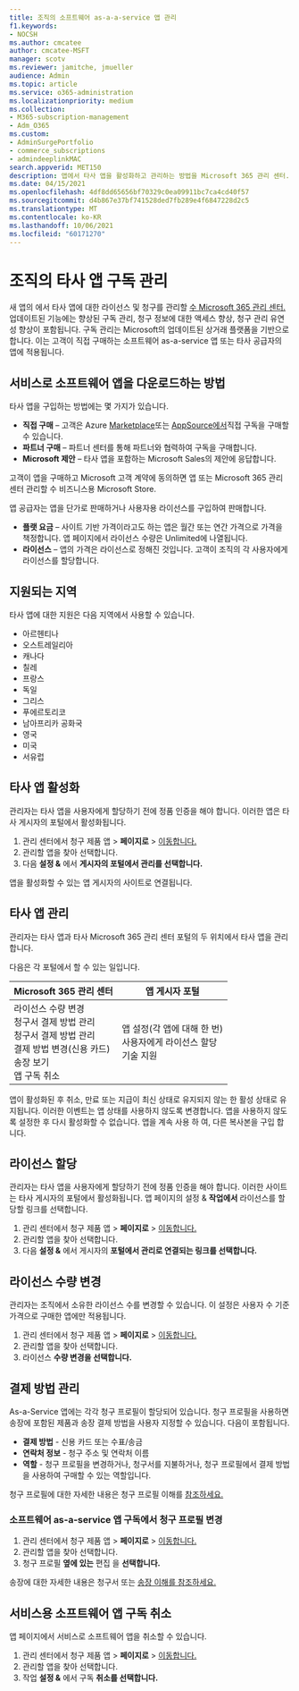 ```yaml
---
title: 조직의 소프트웨어 as-a-a-service 앱 관리
f1.keywords:
- NOCSH
ms.author: cmcatee
author: cmcatee-MSFT
manager: scotv
ms.reviewer: jamitche, jmueller
audience: Admin
ms.topic: article
ms.service: o365-administration
ms.localizationpriority: medium
ms.collection:
- M365-subscription-management
- Adm_O365
ms.custom:
- AdminSurgePortfolio
- commerce_subscriptions
- admindeeplinkMAC
search.appverid: MET150
description: 앱에서 타사 앱을 활성화하고 관리하는 방법을 Microsoft 365 관리 센터.
ms.date: 04/15/2021
ms.openlocfilehash: 4df8dd65656bf70329c0ea09911bc7ca4cd40f57
ms.sourcegitcommit: d4b867e37bf741528ded7fb289e4f6847228d2c5
ms.translationtype: MT
ms.contentlocale: ko-KR
ms.lasthandoff: 10/06/2021
ms.locfileid: "60171270"
---
```

# <a name="manage-third-party-app-subscriptions-for-your-organization"></a>조직의 타사 앱 구독 관리

새 앱의 에서 타사 앱에 대한 라이선스 및 청구를 관리할 <a href="https://go.microsoft.com/fwlink/p/?linkid=2024339" target="_blank">수 Microsoft 365 관리 센터.</a> 업데이트된 기능에는 향상된 구독 관리, 청구 정보에 대한 액세스 향상, 청구 관리 유연성 향상이 포함됩니다. 구독 관리는 Microsoft의 업데이트된 상거래 플랫폼을 기반으로 합니다. 이는 고객이 직접 구매하는 소프트웨어 as-a-service 앱 또는 타사 공급자의 앱에 적용됩니다.

## <a name="how-to-get-software-as-a-service-apps"></a>서비스로 소프트웨어 앱을 다운로드하는 방법

타사 앱을 구입하는 방법에는 몇 가지가 있습니다.

- **직접 구매** – 고객은 Azure [Marketplace](https://azuremarketplace.microsoft.com/marketplace/)또는 [AppSource에서](https://appsource.microsoft.com/)직접 구독을 구매할 수 있습니다.
- **파트너 구매** – 파트너 센터를 통해 파트너와 협력하여 구독을 구매합니다.
- **Microsoft 제안** – 타사 앱을 포함하는 Microsoft Sales의 제안에 응답합니다.

고객이 앱을 구매하고 Microsoft 고객 계약에 동의하면 앱 또는 Microsoft 365 관리 센터 관리할 수 비즈니스용 Microsoft Store.

앱 공급자는 앱을 단가로 판매하거나 사용자용 라이선스를 구입하여 판매합니다.

- **플랫 요금** – 사이트 기반 가격이라고도 하는 앱은 월간 또는 연간 가격으로 가격을 책정합니다. 앱 페이지에서 라이선스 수량은 Unlimited에 나열됩니다.
- **라이선스** – 앱의 가격은 라이선스로 정해진 것입니다. 고객이 조직의 각 사용자에게 라이선스를 할당합니다.

## <a name="supported-regions"></a>지원되는 지역

타사 앱에 대한 지원은 다음 지역에서 사용할 수 있습니다.

- 아르헨티나
- 오스트레일리아
- 캐나다
- 칠레
- 프랑스
- 독일
- 그리스
- 푸에르토리코
- 남아프리카 공화국
- 영국
- 미국
- 서유럽

## <a name="activate-third-party-apps"></a>타사 앱 활성화

관리자는 타사 앱을 사용자에게 할당하기 전에 정품 인증을 해야 합니다. 이러한 앱은 타사 게시자의 포털에서 활성화됩니다.

1. 관리 센터에서 청구 제품 앱  >  **페이지로**  >  <a href="https://go.microsoft.com/fwlink/p/?linkid=2125823" target="_blank">이동합니다.</a>
2. 관리할 앱을 찾아 선택합니다.
3. 다음 **설정 &** 에서 **게시자의 포털에서 관리를 선택합니다.**

앱을 활성화할 수 있는 앱 게시자의 사이트로 연결됩니다.

## <a name="manage-third-party-apps"></a>타사 앱 관리

관리자는 타사 앱과 타사 Microsoft 365 관리 센터 포털의 두 위치에서 타사 앱을 관리합니다.

다음은 각 포털에서 할 수 있는 일입니다.

| Microsoft 365 관리 센터 | 앱 게시자 포털 |
| --- | --- |
| 라이선스 수량 변경 <br> 청구서 결제 방법 관리 <br> 청구서 결제 방법 관리 <br> 결제 방법 변경(신용 카드) <br> 송장 보기 <br> 앱 구독 취소 | 앱 설정(각 앱에 대해 한 번) <br> 사용자에게 라이선스 할당 <br> 기술 지원 |

앱이 활성화된 후 취소, 만료 또는 지급이 최신 상태로 유지되지 않는 한 활성 상태로 유지됩니다. 이러한 이벤트는 앱 상태를 사용하지 않도록 변경합니다. 앱을 사용하지 않도록 설정한 후 다시 활성화할 수 없습니다. 앱을 계속 사용 하 여, 다른 복사본을 구입 합니다.

## <a name="assign-licenses"></a>라이선스 할당

관리자는 타사 앱을 사용자에게 할당하기 전에 정품 인증을 해야 합니다. 이러한 사이트는 타사 게시자의 포털에서 활성화됩니다. 앱 페이지의 설정 & **작업에서** 라이선스를 할당할 링크를 선택합니다.

1. 관리 센터에서 청구 제품 앱  >  **페이지로**  >  <a href="https://go.microsoft.com/fwlink/p/?linkid=2125823" target="_blank">이동합니다.</a>
2. 관리할 앱을 찾아 선택합니다.
3. 다음 **설정 &** 에서 게시자의 **포털에서 관리로 연결되는 링크를 선택합니다.**

## <a name="change-license-quantity"></a>라이선스 수량 변경

관리자는 조직에서 소유한 라이선스 수를 변경할 수 있습니다. 이 설정은 사용자 수 기준 가격으로 구매한 앱에만 적용됩니다.

1. 관리 센터에서 청구 제품 앱  >  **페이지로**  >  <a href="https://go.microsoft.com/fwlink/p/?linkid=2125823" target="_blank">이동합니다.</a>
2. 관리할 앱을 찾아 선택합니다.
3. 라이선스 **수량 변경을 선택합니다.**

## <a name="manage-payment-methods"></a>결제 방법 관리

As-a-Service 앱에는 각각 청구 프로필이 할당되어 있습니다. 청구 프로필을 사용하면 송장에 포함된 제품과 송장 결제 방법을 사용자 지정할 수 있습니다. 다음이 포함됩니다.

- **결제 방법** - 신용 카드 또는 수표/송금
- **연락처 정보** - 청구 주소 및 연락처 이름
- **역할** - 청구 프로필을 변경하거나, 청구서를 지불하거나, 청구 프로필에서 결제 방법을 사용하여 구매할 수 있는 역할입니다.

청구 프로필에 대한 자세한 내용은 청구 프로필 이해를 [참조하세요.](/microsoft-store/billing-profile)

### <a name="change-the-billing-profile-on-a-software-as-a-service-app-subscription"></a>소프트웨어 as-a-service 앱 구독에서 청구 프로필 변경

1. 관리 센터에서 청구 제품 앱  >  **페이지로**  >  <a href="https://go.microsoft.com/fwlink/p/?linkid=2125823" target="_blank">이동합니다.</a>
2. 관리할 앱을 찾아 선택합니다.
3. 청구 프로필 **옆에 있는** 편집 을 **선택합니다.**

송장에 대한 자세한 내용은 청구서 또는 [송장 이해를 참조하세요.](billing-and-payments/understand-your-invoice.md)

## <a name="cancel-a-software-as-a-service-app-subscription"></a>서비스용 소프트웨어 앱 구독 취소

앱 페이지에서 서비스로 소프트웨어 앱을 취소할 수 있습니다.

1. 관리 센터에서 청구 제품 앱  >  **페이지로**  >  <a href="https://go.microsoft.com/fwlink/p/?linkid=2125823" target="_blank">이동합니다.</a>
2. 관리할 앱을 찾아 선택합니다.
3. 작업 **설정 &** 에서 구독 **취소를 선택합니다.**
